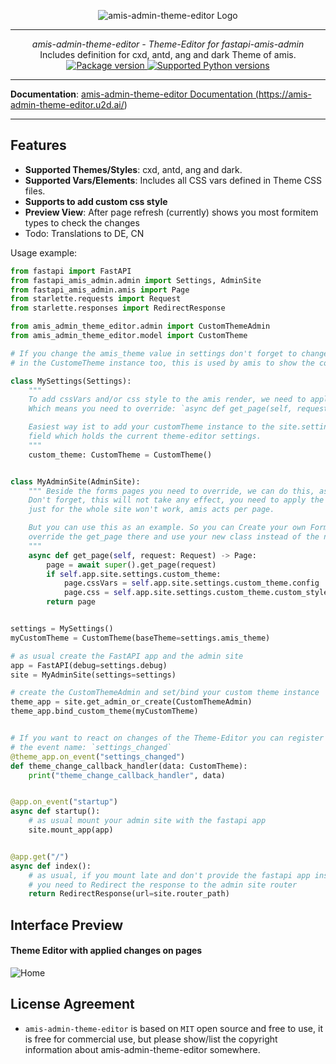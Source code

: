 <p align="center">
  <img src="http://logos.u2d.ai/amis-admin-theme-editor_logo.png?raw=true" alt="amis-admin-theme-editor Logo"/>
</p>

------
<p align="center">
    <em>amis-admin-theme-editor - Theme-Editor for fastapi-amis-admin</em>
<br>
    Includes definition for cxd, antd, ang and dark Theme of amis.
<br>
  <a href="https://pypi.org/amis-admin-theme-editor/amis-admin-theme-editor" target="_blank">
      <img src="https://img.shields.io/pypi/v/amis-admin-theme-editor?color=%2334D058&label=pypi%20package" alt="Package version">
  </a>
  <a href="https://pypi.org/amis-admin-theme-editor/amis-admin-theme-editor" target="_blank">
      <img src="https://img.shields.io/pypi/pyversions/amis-admin-theme-editor.svg?color=%2334D058" alt="Supported Python versions">
  </a>
</p>

------

**Documentation**: <a href="https://amis-admin-theme-editor.u2d.ai/" target="_blank">amis-admin-theme-editor Documentation (https://amis-admin-theme-editor.u2d.ai/)</a>

------

## Features
- **Supported Themes/Styles**: cxd, antd, ang and dark.
- **Supported Vars/Elements**: Includes all CSS vars defined in Theme CSS files.
- **Supports to add custom css style**
- **Preview View**: After page refresh (currently) shows you most formitem types to check the changes
- Todo: Translations to DE, CN


Usage example:

```python
from fastapi import FastAPI
from fastapi_amis_admin.admin import Settings, AdminSite
from fastapi_amis_admin.amis import Page
from starlette.requests import Request
from starlette.responses import RedirectResponse

from amis_admin_theme_editor.admin import CustomThemeAdmin
from amis_admin_theme_editor.model import CustomTheme

# If you change the amis_theme value in settings don't forget to change the baseTheme value 
# in the CustomeTheme instance too, this is used by amis to show the correct default values of the selected Theme

class MySettings(Settings):
    """
    To add cssVars and/or css style to the amis render, we need to apply them for each page.
    Which means you need to override: `async def get_page(self, request: Request) -> Page`

    Easiest way ist to add your customTheme instance to the site.settings object by override the Settings class and add a
    field which holds the current theme-editor settings.
    """
    custom_theme: CustomTheme = CustomTheme()


class MyAdminSite(AdminSite):
    """ Beside the forms pages you need to override, we can do this, as an example, for the adminsite itself.
    Don't forget, this will not take any effect, you need to apply the changes per page,
    just for the whole site won't work, amis acts per page.

    But you can use this as an example. So you can Create your own FormAdmin version by inherit FormAdmin,
    override the get_page there and use your new class instead of the normal FormAdmin.
    """
    async def get_page(self, request: Request) -> Page:
        page = await super().get_page(request)
        if self.app.site.settings.custom_theme:
            page.cssVars = self.app.site.settings.custom_theme.config
            page.css = self.app.site.settings.custom_theme.custom_style
        return page


settings = MySettings()
myCustomTheme = CustomTheme(baseTheme=settings.amis_theme)

# as usual create the FastAPI app and the admin site
app = FastAPI(debug=settings.debug)
site = MyAdminSite(settings=settings)

# create the CustomThemeAdmin and set/bind your custom theme instance
theme_app = site.get_admin_or_create(CustomThemeAdmin)
theme_app.bind_custom_theme(myCustomTheme)


# If you want to react on changes of the Theme-Editor you can register a callback
# the event name: `settings_changed`
@theme_app.on_event("settings_changed")
def theme_change_callback_handler(data: CustomTheme):
    print("theme_change_callback_handler", data)


@app.on_event("startup")
async def startup():
    # as usual mount your admin site with the fastapi app
    site.mount_app(app)


@app.get("/")
async def index():
    # as usual, if you mount late and don't provide the fastapi app instance while creating the site,
    # you need to Redirect the response to the admin site router
    return RedirectResponse(url=site.router_path)

```

## Interface Preview


#### Theme Editor with applied changes on pages

![Home](https://logos.u2d.ai/theme_editor_applied_changes.png)


## License Agreement

- `amis-admin-theme-editor` is based on `MIT` open source and free to use, it is free for commercial use, but please show/list the copyright information about amis-admin-theme-editor somewhere.

